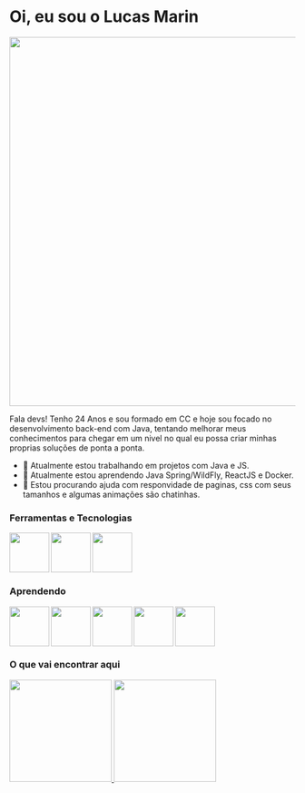# Oi, eu sou o Lucas Marin
<p align="center">
 <img src="https://pbs.twimg.com/media/CXw9we1UQAAbURh.jpg" width="650"> 
 </p>
  Fala devs! Tenho 24 Anos e sou formado em CC e hoje sou focado no desenvolvimento back-end com Java, tentando melhorar meus conhecimentos para chegar em um nivel no qual eu possa criar minhas proprias soluções de ponta a ponta.
  
- 🔭 Atualmente estou trabalhando em projetos com Java e JS.
- 🌱 Atualmente estou aprendendo Java Spring/WildFly, ReactJS e Docker.
- 🤔 Estou procurando ajuda com responvidade de paginas, css com seus tamanhos e algumas animações são chatinhas.
    
### Ferramentas e Tecnologias
<img src="https://cdn.jsdelivr.net/gh/devicons/devicon/icons/java/java-original-wordmark.svg" width="70" align="left"/>
<img src="https://cdn.jsdelivr.net/gh/devicons/devicon/icons/postgresql/postgresql-original-wordmark.svg" width="70" align="left"/>
<img src="https://cdn.jsdelivr.net/gh/devicons/devicon/icons/spring/spring-original-wordmark.svg" width="70"/>

### Aprendendo
<img src="https://cdn.jsdelivr.net/gh/devicons/devicon/icons/react/react-original-wordmark.svg" width="70" align="left"/>
<img src="https://cdn.jsdelivr.net/gh/devicons/devicon/icons/java/java-original-wordmark.svg" width="70" align="left"/>
<img src="https://cdn.jsdelivr.net/gh/devicons/devicon/icons/spring/spring-original-wordmark.svg" width="70" align="left"/>
<img src="https://cdn.jsdelivr.net/gh/devicons/devicon/icons/docker/docker-original-wordmark.svg" width="70" align="left"/>
<img src="https://cdn.jsdelivr.net/gh/devicons/devicon/icons/jenkins/jenkins-original.svg" width="70"/>

### O que vai encontrar aqui
<div>
<a href="https://github.com/lucasmarinds">
<img height="180em" src="https://github-readme-stats.vercel.app/api/top-langs/?username=lucasmarinds&layout=compact&langs_count=7&theme=dracula"/>
<img height="180em" src="https://github-readme-stats.vercel.app/api?username=lucasmarinds&show_icons=true&theme=dracula&include_all_commits=true&count_private=true"/>
</div>
